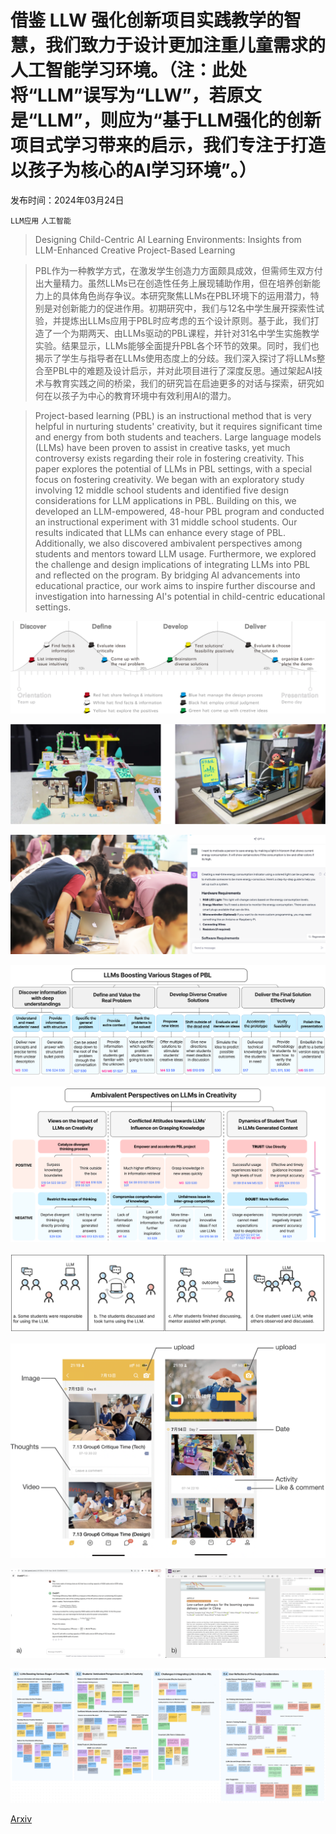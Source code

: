 # 借鉴 LLW 强化创新项目实践教学的智慧，我们致力于设计更加注重儿童需求的人工智能学习环境。（注：此处将“LLM”误写为“LLW”，若原文是“LLM”，则应为“基于LLM强化的创新项目式学习带来的启示，我们专注于打造以孩子为核心的AI学习环境”。）

发布时间：2024年03月24日

`LLM应用` `人工智能`

> Designing Child-Centric AI Learning Environments: Insights from LLM-Enhanced Creative Project-Based Learning

> PBL作为一种教学方式，在激发学生创造力方面颇具成效，但需师生双方付出大量精力。虽然LLMs已在创造性任务上展现辅助作用，但在培养创新能力上的具体角色尚存争议。本研究聚焦LLMs在PBL环境下的运用潜力，特别是对创新能力的促进作用。初期研究中，我们与12名中学生展开探索性试验，并提炼出LLMs应用于PBL时应考虑的五个设计原则。基于此，我们打造了一个为期两天、由LLMs驱动的PBL课程，并针对31名中学生实施教学实验。结果显示，LLMs能够全面提升PBL各个环节的效果。同时，我们也揭示了学生与指导者在LLMs使用态度上的分歧。我们深入探讨了将LLMs整合至PBL中的难题及设计启示，并对此项目进行了深度反思。通过架起AI技术与教育实践之间的桥梁，我们的研究旨在启迪更多的对话与探索，研究如何在以孩子为中心的教育环境中有效利用AI的潜力。

> Project-based learning (PBL) is an instructional method that is very helpful in nurturing students' creativity, but it requires significant time and energy from both students and teachers. Large language models (LLMs) have been proven to assist in creative tasks, yet much controversy exists regarding their role in fostering creativity. This paper explores the potential of LLMs in PBL settings, with a special focus on fostering creativity. We began with an exploratory study involving 12 middle school students and identified five design considerations for LLM applications in PBL. Building on this, we developed an LLM-empowered, 48-hour PBL program and conducted an instructional experiment with 31 middle school students. Our results indicated that LLMs can enhance every stage of PBL. Additionally, we also discovered ambivalent perspectives among students and mentors toward LLM usage. Furthermore, we explored the challenge and design implications of integrating LLMs into PBL and reflected on the program. By bridging AI advancements into educational practice, our work aims to inspire further discourse and investigation into harnessing AI's potential in child-centric educational settings.

![借鉴 LLW 强化创新项目实践教学的智慧，我们致力于设计更加注重儿童需求的人工智能学习环境。（注：此处将“LLM”误写为“LLW”，若原文是“LLM”，则应为“基于LLM强化的创新项目式学习带来的启示，我们专注于打造以孩子为核心的AI学习环境”。）](../../../paper_images/2403.16159/3.png)

![借鉴 LLW 强化创新项目实践教学的智慧，我们致力于设计更加注重儿童需求的人工智能学习环境。（注：此处将“LLM”误写为“LLW”，若原文是“LLM”，则应为“基于LLM强化的创新项目式学习带来的启示，我们专注于打造以孩子为核心的AI学习环境”。）](../../../paper_images/2403.16159/outcome.png)

![借鉴 LLW 强化创新项目实践教学的智慧，我们致力于设计更加注重儿童需求的人工智能学习环境。（注：此处将“LLM”误写为“LLW”，若原文是“LLM”，则应为“基于LLM强化的创新项目式学习带来的启示，我们专注于打造以孩子为核心的AI学习环境”。）](../../../paper_images/2403.16159/4.png)

![借鉴 LLW 强化创新项目实践教学的智慧，我们致力于设计更加注重儿童需求的人工智能学习环境。（注：此处将“LLM”误写为“LLW”，若原文是“LLM”，则应为“基于LLM强化的创新项目式学习带来的启示，我们专注于打造以孩子为核心的AI学习环境”。）](../../../paper_images/2403.16159/findings1.png)

![借鉴 LLW 强化创新项目实践教学的智慧，我们致力于设计更加注重儿童需求的人工智能学习环境。（注：此处将“LLM”误写为“LLW”，若原文是“LLM”，则应为“基于LLM强化的创新项目式学习带来的启示，我们专注于打造以孩子为核心的AI学习环境”。）](../../../paper_images/2403.16159/findings2.png)

![借鉴 LLW 强化创新项目实践教学的智慧，我们致力于设计更加注重儿童需求的人工智能学习环境。（注：此处将“LLM”误写为“LLW”，若原文是“LLM”，则应为“基于LLM强化的创新项目式学习带来的启示，我们专注于打造以孩子为核心的AI学习环境”。）](../../../paper_images/2403.16159/LLM_Usage.png)

![借鉴 LLW 强化创新项目实践教学的智慧，我们致力于设计更加注重儿童需求的人工智能学习环境。（注：此处将“LLM”误写为“LLW”，若原文是“LLM”，则应为“基于LLM强化的创新项目式学习带来的启示，我们专注于打造以孩子为核心的AI学习环境”。）](../../../paper_images/2403.16159/interface.png)

![借鉴 LLW 强化创新项目实践教学的智慧，我们致力于设计更加注重儿童需求的人工智能学习环境。（注：此处将“LLM”误写为“LLW”，若原文是“LLM”，则应为“基于LLM强化的创新项目式学习带来的启示，我们专注于打造以孩子为核心的AI学习环境”。）](../../../paper_images/2403.16159/LLMs.png)

![借鉴 LLW 强化创新项目实践教学的智慧，我们致力于设计更加注重儿童需求的人工智能学习环境。（注：此处将“LLM”误写为“LLW”，若原文是“LLM”，则应为“基于LLM强化的创新项目式学习带来的启示，我们专注于打造以孩子为核心的AI学习环境”。）](../../../paper_images/2403.16159/text.png)

[Arxiv](https://arxiv.org/abs/2403.16159)